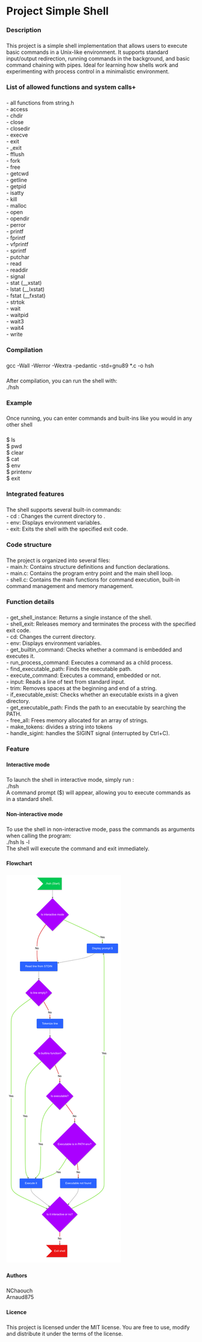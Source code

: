 <h1 align="left">Project Simple Shell</h1>

###

<h3 align="left">Description</h3>

###

<p align="left">This project is a simple shell implementation that allows users to execute basic commands in a Unix-like environment. It supports standard input/output redirection, running commands in the background, and basic command chaining with pipes. Ideal for learning how shells work and experimenting with process control in a minimalistic environment.</p>

###

<h3 align="left">List of allowed functions and system calls+</h3>

###

<p align="left">- all functions from string.h<br>- access<br>- chdir<br>- close<br>- closedir<br>- execve<br>- exit<br>- _exit<br>- fflush<br>- fork<br>- free<br>- getcwd<br>- getline<br>- getpid<br>- isatty<br>- kill<br>- malloc<br>- open<br>- opendir<br>- perror<br>- printf<br>- fprintf<br>- vfprintf<br>- sprintf<br>- putchar<br>- read<br>- readdir<br>- signal<br>- stat (__xstat)<br>- lstat (__lxstat)<br>- fstat (__fxstat)<br>- strtok<br>- wait<br>- waitpid<br>- wait3<br>- wait4<br>- write</p>

###

<h3 align="left">Compilation</h3>

###

<p align="left">gcc -Wall -Werror -Wextra -pedantic -std=gnu89 *.c -o hsh</p>

###

<p align="left">After compilation, you can run the shell with: <br>./hsh</p>

###

<h3 align="left">Example</h3>

###

<p align="left">Once running, you can enter commands and built-ins like you would in any other shell</p>

###

<p align="left">$ ls <br>$ pwd<br>$ clear<br>$ cat<br>$ env<br>$ printenv<br>$ exit</p>

###

<h3 align="left">Integrated features</h3>

###

<p align="left">The shell supports several built-in commands: <br>- cd <path>: Changes the current directory to <path>. <br>- env: Displays environment variables. <br>- exit: Exits the shell with the specified exit code.</path></path></p>

###

<h3 align="left">Code structure</h3>

###

<p align="left">The project is organized into several files: <br>- main.h: Contains structure definitions and function declarations. <br>- main.c: Contains the program entry point and the main shell loop. <br>- shell.c: Contains the main functions for command execution, built-in command management and memory management.</p>

###

<h3 align="left">Function details</h3>

###

<p align="left">- get_shell_instance: Returns a single instance of the shell. <br>- shell_exit: Releases memory and terminates the process with the specified exit code. <br>- cd: Changes the current directory. <br>- env: Displays environment variables. <br>- get_builtin_command: Checks whether a command is embedded and executes it.<br> - run_process_command: Executes a command as a child process.<br> - find_executable_path: Finds the executable path.<br>- execute_command: Executes a command, embedded or not.<br> - input: Reads a line of text from standard input. <br>- trim: Removes spaces at the beginning and end of a string. <br>- if_executable_exist: Checks whether an executable exists in a given directory. <br>- get_executable_path: Finds the path to an executable by searching the PATH. <br>- free_all: Frees memory allocated for an array of strings. <br>- make_tokens: divides a string into tokens <br>- handle_sigint: handles the SIGINT signal (interrupted by Ctrl+C).</p>

###

<h3 align="left">Feature</h3>

###

<h4 align="left">Interactive mode</h4>

###

<p align="left">To launch the shell in interactive mode, simply run : <br>./hsh<br>A command prompt ($) will appear, allowing you to execute commands as in a standard shell.</p>

###

<h4 align="left">Non-interactive mode</h4>

###

<p align="left">To use the shell in non-interactive mode, pass the commands as arguments when calling the program:<br>./hsh ls -l<br>The shell will execute the command and exit immediately.</p>

###

<h4 align="left">Flowchart</h4>

###

![screenshot](./flowchart.png)

###

<h4 align="left">Authors</h4>

###

<p align="left">NChaouch<br>Arnaud875</p>

###

<h4 align="left">Licence</h4>

###

<p align="left">This project is licensed under the MIT license. You are free to use, modify and distribute it under the terms of the license.</p>

###

<h4 align="left"></h4>

###